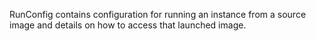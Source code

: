 <!-- Code generated from the comments of the RunConfig struct in builder/openstack/run_config.go; DO NOT EDIT MANUALLY -->
RunConfig contains configuration for running an instance from a source image
and details on how to access that launched image.
